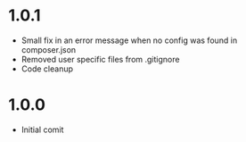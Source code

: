 # 1.0.1

* Small fix in an error message when no config was found in composer.json
* Removed user specific files from .gitignore
* Code cleanup

# 1.0.0

* Initial comit

